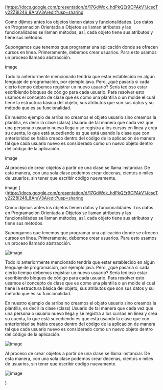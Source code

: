 [https://docs.google.com/presentation/d/17GdWdk_hdPkQEr9CPAkV1JcscTy22Z8I246_8AraV3A/edit?usp=sharing

Como dijimos antes los objetos tienen datos y funcionalidades. Los datos en Programación Orientada a Objetos se llaman atributos y las funcionalidades se llaman métodos, así, cada objeto tiene sus atributos y tiene sus métodos.

Supongamos que tenemos que programar una aplicación donde se ofrecen cursos en línea. Primeramente, debemos crear usuarios. Para esto usamos un proceso llamado abstracción.

image

Todo lo anteriormente mencionado tendría que estar establecido en algún lenguaje de programación, por ejemplo java. Pero, ¿qué pasaría si cada cierto tiempo debemos registrar un nuevo usuario? Sería tedioso estar escribiendo bloques de código para cada usuario. Para resolver esto usamos el concepto de clase que es como una plantilla o un molde el cual tiene la estructura básica del objeto, sus atributos que son sus datos y su método que es su funcionalidad.

En nuestro ejemplo de arriba no creamos el objeto usuario sino creamos la plantilla, es decir la clase (class) Usuario de tal manera que cada vez que una persona o usuario nuevo llega y se registra a los cursos en línea y crea su cuenta, lo que está sucediendo es que está usando la clase que con anterioridad se había creado dentro del código de la aplicación de manera tal que cada usuario nuevo es considerado como un nuevo objeto dentro del código de la aplicación.

image

Al proceso de crear objetos a partir de una clase se llama instanciar. De esta manera, con una sola clase podemos crear decenas, cientos o miles de usuarios, sin tener que escribir código nuevamente.

image
](https://docs.google.com/presentation/d/17GdWdk_hdPkQEr9CPAkV1JcscTy22Z8I246_8AraV3A/edit?usp=sharing

Como dijimos antes los objetos tienen datos y funcionalidades. Los datos en
Programación Orientada a Objetos se llaman atributos y las funcionalidades se llaman
métodos, así, cada objeto tiene sus atributos y tiene sus métodos.

Supongamos que tenemos que programar una aplicación donde se ofrecen cursos en
línea. Primeramente, debemos crear usuarios. Para esto usamos un proceso llamado
abstracción.

![image](https://user-images.githubusercontent.com/91554777/176979561-e54aa388-7acd-42ff-b2f1-aa464fb333d7.png)

Todo lo anteriormente mencionado tendría que estar establecido en algún lenguaje de
programación, por ejemplo java. Pero, ¿qué pasaría si cada cierto tiempo debemos
registrar un nuevo usuario? Sería tedioso estar escribiendo bloques de código para cada
usuario. Para resolver esto usamos el concepto de clase que es como una plantilla o un
molde el cual tiene la estructura básica del objeto, sus atributos que son sus datos y su
método que es su funcionalidad.

En nuestro ejemplo de arriba no creamos el objeto usuario sino creamos la plantilla, es
decir la clase (class) Usuario de tal manera que cada vez que una persona o usuario
nuevo llega y se registra a los cursos en línea y crea su cuenta, lo que está sucediendo es
que está usando la clase que con anterioridad se había creado dentro del código de la
aplicación de manera tal que cada usuario nuevo es considerado como un nuevo objeto
dentro del código de la aplicación.

![image](https://user-images.githubusercontent.com/91554777/176979596-b9b60d24-0420-4938-a09d-91b7dc9db9dd.png)

Al proceso de crear objetos a partir de una clase se llama instanciar. De esta manera,
con una sola clase podemos crear decenas, cientos o miles de usuarios, sin tener que
escribir código nuevamente.

![image](https://user-images.githubusercontent.com/91554777/176979610-a45e9bcb-6e75-427f-b4f7-dbf9c1c9e2a4.png)

)
